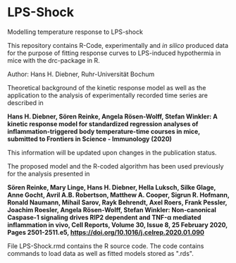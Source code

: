 # LPS-Shock

Modelling temperature response to LPS-shock

This repository contains R-Code, experimentally and *in silico* produced data for the purpose of fitting response curves to LPS-induced hypothermia in mice with the drc-package in R.

Author: Hans H. Diebner, Ruhr-Universität Bochum

Theoretical background of the kinetic response model as well as the application to the analysis of experimentally recorded time series are described in

**Hans H. Diebner, Sören Reinke, Angela Rösen-Wolff, Stefan Winkler: A kinetic response model for standardized regression analyses of inflammation-triggered body temperature-time courses in mice, submitted to Frontiers in Science - Immunology (2020)**

This information will be updated upon changes in the publication status.

The proposed model and the R-coded algorithm has been used previously for the analysis presented in

**Sören Reinke, Mary Linge, Hans H. Diebner, Hella Luksch, Silke Glage, Anne Gocht, Avril A.B. Robertson, Matthew A. Cooper, Sigrun R. Hofmann, Ronald Naumann, Mihail Sarov, Rayk Behrendt, Axel Roers, Frank Pessler, Joachim Roesler, Angela Rösen-Wolff, Stefan Winkler: Non-canonical Caspase-1 signaling drives RIP2 dependent and TNF-α mediated inflammation in vivo, Cell Reports, Volume 30, Issue 8, 25 February 2020, Pages 2501-2511.e5, https://doi.org/10.1016/j.celrep.2020.01.090**

File LPS-Shock.rmd contains the R source code. The code contains commands to load data as well as fitted models stored as ".rds".
